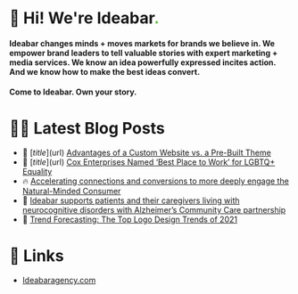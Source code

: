 # 👋 Hi! We're Ideabar<span style="color:#6bbe4a">.</span>

#### Ideabar changes minds + moves markets for brands we believe in. We empower brand leaders to tell valuable stories with expert marketing + media services. We know an idea powerfully expressed incites action. And we know how to make the best ideas convert.
#### Come to Ideabar. Own your story.

# 👩‍💻  Latest Blog Posts
<!-- BLOG-POST-LIST:START -->
 - 🌮 [$title]($url) [Advantages of a Custom Website vs. a Pre-Built Theme](https://ideabaragency.com/advantages-of-a-custom-website-vs-a-pre-built-theme/)
 - 🌮 [$title]($url) [Cox Enterprises Named ‘Best Place to Work’ for LGBTQ+ Equality](https://ideabaragency.com/cox-enterprises-named-best-place-to-work-for-lgbtq-equality/)
 - 🔥 [Accelerating connections and conversions to more deeply engage the Natural-Minded Consumer](https://ideabaragency.com/accelerating-connections-and-conversions-to-more-deeply-engage-the-natural-minded-consumer/)
 - 🚀 [Ideabar supports patients and their caregivers living with neurocognitive disorders with Alzheimer’s Community Care partnership](https://ideabaragency.com/alzheimers-community-care-partnership/)
 - 🚀 [Trend Forecasting: The Top Logo Design Trends of 2021](https://ideabaragency.com/trend-forecasting-the-top-logo-design-trends-of-2021/)<!-- BLOG-POST-LIST:END -->

# 🔗  Links
- [Ideabaragency.com](https://ideabaragency.com)
